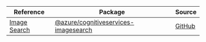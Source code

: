 | Reference | Package | Source |
|---|---|---|
|[Image Search](cognitiveservices-imagesearch-readme.md)|[@azure/cognitiveservices-imagesearch](https://www.npmjs.com/package/@azure/cognitiveservices-imagesearch)|[GitHub](https://github.com/Azure/azure-sdk-for-js)|
